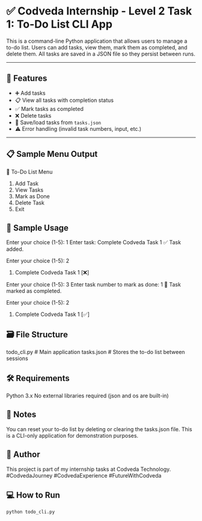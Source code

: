 # ✅ Codveda Internship - Level 2 Task 1: To-Do List CLI App


This is a command-line Python application that allows users to manage a to-do list. Users can add tasks, view them, mark them as completed, and delete them. All tasks are saved in a JSON file so they persist between runs.

---

## 🧠 Features

- ➕ Add tasks
- 📋 View all tasks with completion status
- ✅ Mark tasks as completed
- ❌ Delete tasks
- 💾 Save/load tasks from `tasks.json`
- ⚠️ Error handling (invalid task numbers, input, etc.)

---
## 📋 Sample Menu Output
📝 To-Do List Menu
1. Add Task
2. View Tasks
3. Mark as Done
4. Delete Task
5. Exit

## 📄 Sample Usage
Enter your choice (1-5): 1
Enter task: Complete Codveda Task 1
✅ Task added.

Enter your choice (1-5): 2
1. Complete Codveda Task 1 [❌]

Enter your choice (1-5): 3
Enter task number to mark as done: 1
🎉 Task marked as completed.

Enter your choice (1-5): 2
1. Complete Codveda Task 1 [✅]

## 🗃️ File Structure
todo_cli.py       # Main application
tasks.json        # Stores the to-do list between sessions

## 🛠️ Requirements
Python 3.x
No external libraries required (json and os are built-in)

## 📌 Notes
You can reset your to-do list by deleting or clearing the tasks.json file.
This is a CLI-only application for demonstration purposes.

## 🔗 Author
This project is part of my internship tasks at Codveda Technology.
#CodvedaJourney #CodvedaExperience #FutureWithCodveda

## 💻 How to Run

```bash
python todo_cli.py

